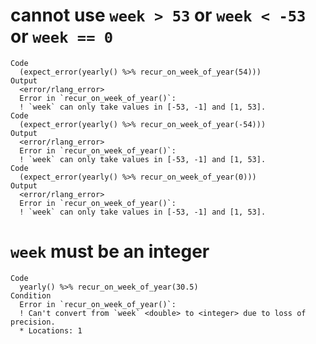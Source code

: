 # cannot use `week > 53` or `week < -53` or `week == 0`

    Code
      (expect_error(yearly() %>% recur_on_week_of_year(54)))
    Output
      <error/rlang_error>
      Error in `recur_on_week_of_year()`:
      ! `week` can only take values in [-53, -1] and [1, 53].
    Code
      (expect_error(yearly() %>% recur_on_week_of_year(-54)))
    Output
      <error/rlang_error>
      Error in `recur_on_week_of_year()`:
      ! `week` can only take values in [-53, -1] and [1, 53].
    Code
      (expect_error(yearly() %>% recur_on_week_of_year(0)))
    Output
      <error/rlang_error>
      Error in `recur_on_week_of_year()`:
      ! `week` can only take values in [-53, -1] and [1, 53].

# `week` must be an integer

    Code
      yearly() %>% recur_on_week_of_year(30.5)
    Condition
      Error in `recur_on_week_of_year()`:
      ! Can't convert from `week` <double> to <integer> due to loss of precision.
      * Locations: 1

